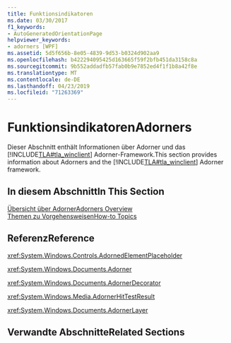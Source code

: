 ```yaml
---
title: Funktionsindikatoren
ms.date: 03/30/2017
f1_keywords:
- AutoGeneratedOrientationPage
helpviewer_keywords:
- adorners [WPF]
ms.assetid: 5d5f656b-8e05-4839-9d53-b0324d902aa9
ms.openlocfilehash: b422294095425d163665f59f2bfb451da3158c8a
ms.sourcegitcommit: 9b552addadfb57fab0b9e7852ed4f1f1b8a42f8e
ms.translationtype: MT
ms.contentlocale: de-DE
ms.lasthandoff: 04/23/2019
ms.locfileid: "71263369"
---
```

# <a name="adorners"></a><span data-ttu-id="a6301-102">Funktionsindikatoren</span><span class="sxs-lookup"><span data-stu-id="a6301-102">Adorners</span></span>
<span data-ttu-id="a6301-103">Dieser Abschnitt enthält Informationen über Adorner und das [!INCLUDE[TLA#tla_winclient](../../../../includes/tlasharptla-winclient-md.md)] Adorner-Framework.</span><span class="sxs-lookup"><span data-stu-id="a6301-103">This section provides information about Adorners and the [!INCLUDE[TLA#tla_winclient](../../../../includes/tlasharptla-winclient-md.md)] Adorner framework.</span></span>  
  
## <a name="in-this-section"></a><span data-ttu-id="a6301-104">In diesem Abschnitt</span><span class="sxs-lookup"><span data-stu-id="a6301-104">In This Section</span></span>  
 [<span data-ttu-id="a6301-105">Übersicht über Adorner</span><span class="sxs-lookup"><span data-stu-id="a6301-105">Adorners Overview</span></span>](adorners-overview.md)  
 [<span data-ttu-id="a6301-106">Themen zu Vorgehensweisen</span><span class="sxs-lookup"><span data-stu-id="a6301-106">How-to Topics</span></span>](adorners-how-to-topics.md)  
  
## <a name="reference"></a><span data-ttu-id="a6301-107">Referenz</span><span class="sxs-lookup"><span data-stu-id="a6301-107">Reference</span></span>  
 <xref:System.Windows.Controls.AdornedElementPlaceholder>  
  
 <xref:System.Windows.Documents.Adorner>  
  
 <xref:System.Windows.Documents.AdornerDecorator>  
  
 <xref:System.Windows.Media.AdornerHitTestResult>  
  
 <xref:System.Windows.Documents.AdornerLayer>  
  
## <a name="related-sections"></a><span data-ttu-id="a6301-108">Verwandte Abschnitte</span><span class="sxs-lookup"><span data-stu-id="a6301-108">Related Sections</span></span>
